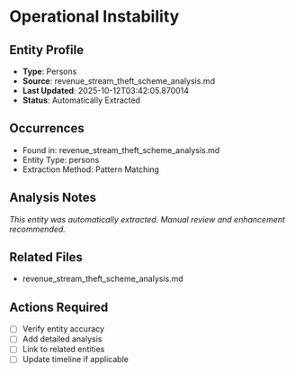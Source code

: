 # Operational Instability

## Entity Profile
- **Type**: Persons
- **Source**: revenue_stream_theft_scheme_analysis.md
- **Last Updated**: 2025-10-12T03:42:05.870014
- **Status**: Automatically Extracted

## Occurrences
- Found in: revenue_stream_theft_scheme_analysis.md
- Entity Type: persons
- Extraction Method: Pattern Matching

## Analysis Notes
*This entity was automatically extracted. Manual review and enhancement recommended.*

## Related Files
- revenue_stream_theft_scheme_analysis.md

## Actions Required
- [ ] Verify entity accuracy
- [ ] Add detailed analysis
- [ ] Link to related entities
- [ ] Update timeline if applicable
